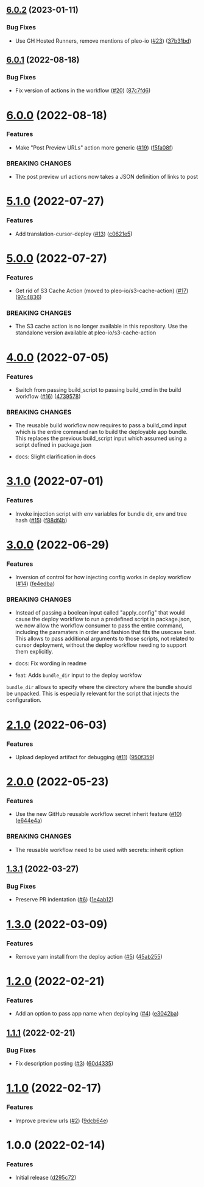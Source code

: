 ## [6.0.2](https://github.com/pleo-io/pleo-spa-cicd/compare/v6.0.1...v6.0.2) (2023-01-11)

### Bug Fixes

- Use GH Hosted Runners, remove mentions of pleo-io
  ([#23](https://github.com/pleo-io/pleo-spa-cicd/issues/23))
  ([37b31bd](https://github.com/pleo-io/pleo-spa-cicd/commit/37b31bdeecba74de94fe970bd6d0b6cd043aa8d2))

## [6.0.1](https://github.com/pleo-io/pleo-spa-cicd/compare/v6.0.0...v6.0.1) (2022-08-18)

### Bug Fixes

- Fix version of actions in the workflow
  ([#20](https://github.com/pleo-io/pleo-spa-cicd/issues/20))
  ([87c7fd6](https://github.com/pleo-io/pleo-spa-cicd/commit/87c7fd613300518e540f166d87ed1b653acfd8fc))

# [6.0.0](https://github.com/pleo-io/pleo-spa-cicd/compare/v5.1.0...v6.0.0) (2022-08-18)

### Features

- Make "Post Preview URLs" action more generic
  ([#19](https://github.com/pleo-io/pleo-spa-cicd/issues/19))
  ([f5fa08f](https://github.com/pleo-io/pleo-spa-cicd/commit/f5fa08f731b6b84eea3628ee7328d1a1ad4a54f6))

### BREAKING CHANGES

- The post preview url actions now takes a JSON definition of links to post

# [5.1.0](https://github.com/pleo-io/pleo-spa-cicd/compare/v5.0.0...v5.1.0) (2022-07-27)

### Features

- Add translation-cursor-deploy
  ([#13](https://github.com/pleo-io/pleo-spa-cicd/issues/13))
  ([c0621e5](https://github.com/pleo-io/pleo-spa-cicd/commit/c0621e5226e95bf146cf76773a2ee9a4854b6047))

# [5.0.0](https://github.com/pleo-io/pleo-spa-cicd/compare/v4.0.0...v5.0.0) (2022-07-27)

### Features

- Get rid of S3 Cache Action (moved to pleo-io/s3-cache-action)
  ([#17](https://github.com/pleo-io/pleo-spa-cicd/issues/17))
  ([97c4836](https://github.com/pleo-io/pleo-spa-cicd/commit/97c48367a7daff67888db74252828aa1482688a1))

### BREAKING CHANGES

- The S3 cache action is no longer available in this repository. Use the
  standalone version available at pleo-io/s3-cache-action

# [4.0.0](https://github.com/pleo-io/pleo-spa-cicd/compare/v3.1.0...v4.0.0) (2022-07-05)

### Features

- Switch from passing build_script to passing build_cmd in the build workflow
  ([#16](https://github.com/pleo-io/pleo-spa-cicd/issues/16))
  ([4739578](https://github.com/pleo-io/pleo-spa-cicd/commit/473957859311558fb8c1649c9cd53872d2940b58))

### BREAKING CHANGES

- The reusable build workflow now requires to pass a build_cmd input which is
  the entire command ran to build the deployable app bundle. This replaces the
  previous build_script input which assumed using a script defined in
  package.json

- docs: Slight clarification in docs

# [3.1.0](https://github.com/pleo-io/pleo-spa-cicd/compare/v3.0.0...v3.1.0) (2022-07-01)

### Features

- Invoke injection script with env variables for bundle dir, env and tree hash
  ([#15](https://github.com/pleo-io/pleo-spa-cicd/issues/15))
  ([f88df4b](https://github.com/pleo-io/pleo-spa-cicd/commit/f88df4b4be8002d8ea423dfd16bea1365866ac11))

# [3.0.0](https://github.com/pleo-io/pleo-spa-cicd/compare/v2.1.0...v3.0.0) (2022-06-29)

### Features

- Inversion of control for how injecting config works in deploy workflow
  ([#14](https://github.com/pleo-io/pleo-spa-cicd/issues/14))
  ([fe4edba](https://github.com/pleo-io/pleo-spa-cicd/commit/fe4edbad406ac3920f5e26a31b7bd56186dd1625))

### BREAKING CHANGES

- Instead of passing a boolean input called "apply_config" that would cause the
  deploy workflow to run a predefined script in package.json, we now allow the
  workflow consumer to pass the entire command, including the paramaters in
  order and fashion that fits the usecase best. This allows to pass additional
  arguments to those scripts, not related to cursor deployment, without the
  deploy workflow needing to support them explicitly.

- docs: Fix wording in readme

- feat: Adds `bundle_dir` input to the deploy workfow

`bundle_dir` allows to specify where the directory where the bundle should be
unpacked. This is especially relevant for the script that injects the
configuration.

# [2.1.0](https://github.com/pleo-io/pleo-spa-cicd/compare/v2.0.0...v2.1.0) (2022-06-03)

### Features

- Upload deployed artifact for debugging
  ([#11](https://github.com/pleo-io/pleo-spa-cicd/issues/11))
  ([950f359](https://github.com/pleo-io/pleo-spa-cicd/commit/950f3598e0b59d82994d14db2fd6c8ae2cecfa19))

# [2.0.0](https://github.com/pleo-io/pleo-spa-cicd/compare/v1.3.1...v2.0.0) (2022-05-23)

### Features

- Use the new GitHub reusable workflow secret inherit feature
  ([#10](https://github.com/pleo-io/pleo-spa-cicd/issues/10))
  ([e644e4a](https://github.com/pleo-io/pleo-spa-cicd/commit/e644e4ada1b96ed862cdc1418b66079d3f4610a2))

### BREAKING CHANGES

- The reusable workflow need to be used with secrets: inherit option

## [1.3.1](https://github.com/pleo-io/pleo-spa-cicd/compare/v1.3.0...v1.3.1) (2022-03-27)

### Bug Fixes

- Preserve PR indentation
  ([#6](https://github.com/pleo-io/pleo-spa-cicd/issues/6))
  ([1e4ab12](https://github.com/pleo-io/pleo-spa-cicd/commit/1e4ab1205644dbb18bdc789a6fe188f66c6cc61d))

# [1.3.0](https://github.com/pleo-io/pleo-spa-cicd/compare/v1.2.0...v1.3.0) (2022-03-09)

### Features

- Remove yarn install from the deploy action
  ([#5](https://github.com/pleo-io/pleo-spa-cicd/issues/5))
  ([45ab255](https://github.com/pleo-io/pleo-spa-cicd/commit/45ab2554813b7a9ba24006756c87e63ac90b94b3))

# [1.2.0](https://github.com/pleo-io/pleo-spa-cicd/compare/v1.1.1...v1.2.0) (2022-02-21)

### Features

- Add an option to pass app name when deploying
  ([#4](https://github.com/pleo-io/pleo-spa-cicd/issues/4))
  ([e3042ba](https://github.com/pleo-io/pleo-spa-cicd/commit/e3042ba8a2886550fb67601ee09da959e9f5d779))

## [1.1.1](https://github.com/pleo-io/pleo-spa-cicd/compare/v1.1.0...v1.1.1) (2022-02-21)

### Bug Fixes

- Fix description posting
  ([#3](https://github.com/pleo-io/pleo-spa-cicd/issues/3))
  ([60d4335](https://github.com/pleo-io/pleo-spa-cicd/commit/60d4335388fdbbca418a1f0bca15d93049736cf3))

# [1.1.0](https://github.com/pleo-io/pleo-spa-cicd/compare/v1.0.0...v1.1.0) (2022-02-17)

### Features

- Improve preview urls ([#2](https://github.com/pleo-io/pleo-spa-cicd/issues/2))
  ([9dcb64e](https://github.com/pleo-io/pleo-spa-cicd/commit/9dcb64e9fa7cc7eadf4b146fd4ad3a6ed2a84c8b))

# 1.0.0 (2022-02-14)

### Features

- Initial release
  ([d295c72](https://github.com/pleo-io/pleo-spa-cicd/commit/d295c72c2d92004d548e99a421ea1ff3215683fa))

